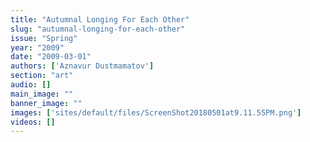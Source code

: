 ```yaml
---
title: "Autumnal Longing For Each Other"
slug: "autumnal-longing-for-each-other"
issue: "Spring"
year: "2009"
date: "2009-03-01"
authors: ['Aznavur Dustmamatov']
section: "art"
audio: []
main_image: ""
banner_image: ""
images: ['sites/default/files/ScreenShot20180501at9.11.55PM.png']
videos: []
---
```

